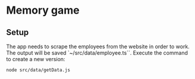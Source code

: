 # Memory game

## Setup

The app needs to scrape the employees from the website in order to work. The output will be saved `~/src/data/employee.ts``. Execute the command to create a new version:

```node
node src/data/getData.js
```
